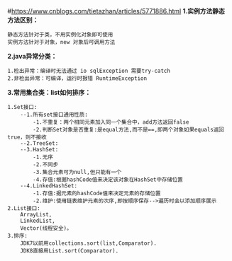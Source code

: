 
#https://www.cnblogs.com/tietazhan/articles/5771886.html
**1.实例方法静态方法区别：**
    
    静态方法针对于类，不用实例化对象即可使用
    实例方法针对于对象，new 对象后可调用方法
    
**2.java异常分类：**
    
    1.检出异常：编译时无法通过 io sqlException 需要try-catch
    2.非检出异常：可编译，运行时报错 RuntimeException
    
**3.常用集合类：list如何排序：**

    1.Set接口:
        --1.所有set接口通用性质:
            -1.不重复：两个相同元素加入同一个集合中，add方法返回false
            -2.判断Set对象是否重复:是equal方法,而不是==,即两个对象如果equals返回true，则不接收
        --2.TreeSet:
        --3.HashSet:
            -1.无序
            -2.不同步
            -3.集合元素可为null,但只能有一个
            -4.存值:根据hashCode值来决定该对象在HashSet中存储位置
        --4.LinkedHashSet:
            -1.存值:据元素的hashCode值来决定元素的存储位置
            -2.维护:使用链表维护元素的次序,即按顺序保存-->遍历时会以添加顺序展示
    2.List接口:
        ArrayList,
        LinkedList,
        Vector(线程安全)。
    3.排序:
        JDK7以前用collections.sort(list,Comparator).
        JDK8直接用List.sort(Comparator).
    